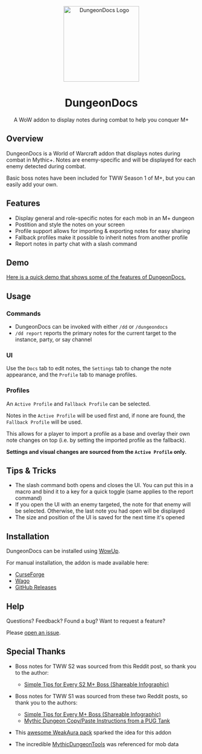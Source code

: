 <p align="center">
  <img src="Assets/DungeonDocs.svg" alt="DungeonDocs Logo" width="200"/>
</p>
<h1 align="center">DungeonDocs</h1>

<p align="center">A WoW addon to display notes during combat to help you conquer M+</p>

## Overview

DungeonDocs is a World of Warcraft addon that displays notes during combat in Mythic+. Notes are enemy-specific and will be displayed for each enemy detected during combat.  

Basic boss notes have been included for TWW Season 1 of M+, but you can easily add your own.


## Features

- Display general and role-specific notes for each mob in an M+ dungeon
- Postition and style the notes on your screen
- Profile support allows for importing & exporting notes for easy sharing
- Fallback profiles make it possible to inherit notes from another profile
- Report notes in party chat with a slash command

## Demo

[Here is a quick demo that shows some of the features of DungeonDocs.](https://www.youtube.com/watch?v=lzqX2w3UBVY)

## Usage

### Commands
- DungeonDocs can be invoked with either `/dd` or `/dungeondocs`
- `/dd report` reports the primary notes for the current target to the instance, party, or say channel

### UI

Use the `Docs` tab to edit notes, the `Settings` tab to change the note appearance, and the `Profile` tab to manage profiles.

### Profiles

An `Active Profile` and `Fallback Profile` can be selected.

Notes in the `Active Profile` will be used first and, if none are found, the `Fallback Profile` will be used.

This allows for a player to import a profile as a base and overlay their own note changes on top (i.e. by setting the imported profile as the fallback).

**Settings and visual changes are sourced from the `Active Profile` only.**


## Tips & Tricks

- The slash command both opens and closes the UI. You can put this in a macro and bind it to a key for a quick toggle (same applies to the report command)
- If you open the UI with an enemy targeted, the note for that enemy will be selected. Otherwise, the last note you had open will be displayed
- The size and position of the UI is saved for the next time it's opened 

## Installation

DungeonDocs can be installed using [WowUp](https://wowup.io/).

For manual installation, the addon is made available here:
- [CurseForge](https://www.curseforge.com/wow/addons/dungeondocs)
- [Wago](https://addons.wago.io/addons/dungeondocs)
- [GitHub Releases](https://github.com/wardann/DungeonDocs/releases)

## Help

Questions? Feedback? Found a bug? Want to request a feature?

Please [open an issue](https://github.com/wardann/DungeonDocs/issues/new).


## Special Thanks

- Boss notes for TWW S2 was sourced from this Reddit post, so thank you to the author:
  - [Simple Tips for Every S2 M+ Boss (Shareable Infographic)](https://www.reddit.com/r/wow/comments/1j2smvy/simple_tips_for_every_s2_m_boss_shareable/)

- Boss notes for TWW S1 was sourced from these two Reddit posts, so thank you to the authors:
  -  [Simple Tips for Every M+ Boss (Shareable Infographic)](https://www.reddit.com/r/wow/comments/1fixt35/simple_tips_for_every_m_boss_shareable_infographic/?share_id=E9PNOF_5JEyhxG4rpS5C3&utm_content=1&utm_medium=ios_app&utm_name=ioscss&utm_source=share&utm_term=1)
  - [Mythic Dungeon Copy/Paste Instructions from a PUG Tank](https://www.reddit.com/r/wow/comments/1fectof/mythic_dungeon_copypaste_instructions_from_pug/)

- This [awesome WeakAura pack](https://www.reddit.com/r/wow/comments/1fenyjp/weakaura_for_boss_instructions_all_season_1/) sparked the idea for this addon

- The incredible [MythicDungeonTools](https://github.com/Nnoggie/MythicDungeonTools) was referenced for mob data



